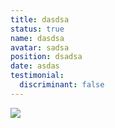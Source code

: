 ```yaml
---
title: dasdsa
status: true
name: dasdsa
avatar: sadsa
position: dsadsa
date: asdas
testimonial:
  discriminant: false
---
```

![](0.png)

